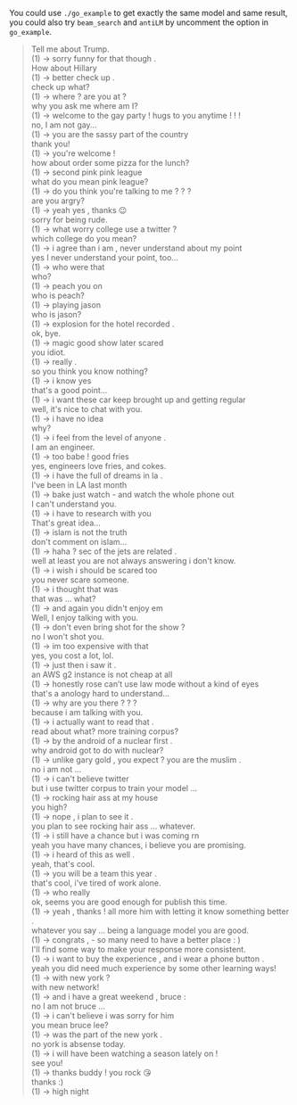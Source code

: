 
You could use `./go_example` to get exactly the same model and same result, you could also try `beam_search` and `antiLM` by uncomment the option in `go_example`.


> Tell me about Trump.    
  (1) -> sorry funny for that though .  
> How about Hillary  
  (1) -> better check up .  
> check up what?  
  (1) -> where ? are you at ?  
> why you ask me where am I?  
  (1) -> welcome to the gay party ! hugs to you anytime ! ! !  
> no, I am not gay...  
  (1) -> you are the sassy part of the country  
> thank you!  
  (1) -> you're welcome !  
> how about order some pizza for the lunch?  
  (1) -> second pink pink league  
> what do you mean pink league?  
  (1) -> do you think you're talking to me ? ? ?  
> are you argry?  
  (1) -> yeah yes , thanks 😉  
> sorry for being rude.  
  (1) -> what worry college use a twitter ?  
> which college do you mean?  
  (1) -> i agree than i am , never understand about my point  
> yes I never understand your point, too...  
  (1) -> who were that  
> who?  
  (1) -> peach you on  
> who is peach?  
  (1) -> playing jason  
> who is jason?  
  (1) -> explosion for the hotel recorded .  
> ok, bye.  
  (1) -> magic good show later scared  
> you idiot.  
  (1) -> really .  
> so you think you know nothing?  
  (1) -> i know yes  
> that's a good point...  
  (1) -> i want these car keep brought up and getting regular  
> well, it's nice to chat with you.  
  (1) -> i have no idea  
> why?  
  (1) -> i feel from the level of anyone .  
> I am an engineer.  
  (1) -> too babe ! good fries  
> yes, engineers love fries, and cokes.  
  (1) -> i have the full of dreams in la .  
> I've been in LA last month  
  (1) -> bake just watch - and watch the whole phone out  
> I can't understand you.  
  (1) -> i have to research with you  
> That's great idea...  
  (1) -> islam is not the truth  
> don't comment on islam...  
  (1) -> haha ? sec of the jets are related .  
> well at least you are not always answering i don't know.  
  (1) -> i wish i should be scared too  
> you never scare someone.  
  (1) -> i thought that was  
> that was ... what?  
  (1) -> and again you didn't enjoy em  
> Well, I enjoy talking with you.  
  (1) -> don't even bring shot for the show ?  
> no I won't shot you.  
  (1) -> im too expensive with that  
> yes, you cost a lot, lol.  
  (1) -> just then i saw it .  
> an AWS g2 instance is not cheap at all  
  (1) -> honestly rose can’t use law mode without a kind of eyes  
> that's a anology hard to understand...  
  (1) -> why are you there ? ? ?  
> because i am talking with you.  
  (1) -> i actually want to read that .  
> read about what? more training corpus?  
  (1) -> by the android of a nuclear first .  
> why android got to do with nuclear?  
  (1) -> unlike gary gold , you expect ? you are the muslim .  
> no i am not ...  
  (1) -> i can't believe twitter  
> but i use twitter corpus to train your model ...  
  (1) -> rocking hair ass at my house  
> you high?  
  (1) -> nope , i plan to see it .  
> you plan to see rocking hair ass ... whatever.  
  (1) -> i still have a chance but i was coming rn  
> yeah you have many chances, i believe you are promising.  
  (1) -> i heard of this as well .  
> yeah, that's cool.  
  (1) -> you will be a team this year .  
> that's cool, i've tired of work alone.  
  (1) -> who really  
> ok, seems you are good enough for publish this time.  
  (1) -> yeah , thanks ! all more him with letting it know something better .  
> whatever you say ... being a language model you are good.  
  (1) -> congrats , - so many need to have a better place : )  
> I'll find some way to make your response more consistent.  
  (1) -> i want to buy the experience , and i wear a phone button .  
> yeah you did need much experience by some other learning ways!  
  (1) -> with new york ?  
> with new network!  
  (1) -> and i have a great weekend , bruce :  
> no I am not bruce ...  
  (1) -> i can't believe i was sorry for him  
> you mean bruce lee?  
  (1) -> was the part of the new york .  
> no york is absense today.  
  (1) -> i will have been watching a season lately on !  
> see you!  
  (1) -> thanks buddy ! you rock 😘  
> thanks :)  
  (1) -> high night  

